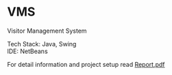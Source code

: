 # VMS
Visitor Management System

Tech Stack: Java, Swing     
IDE: NetBeans

For detail information and project setup read [Report.pdf](https://github.com/Dy-123/VMS/blob/master/Report.pdf)

